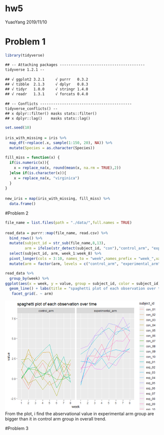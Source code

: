 hw5
================
YuaoYang
2019/11/10

# Problem 1

``` r
library(tidyverse)
```

    ## -- Attaching packages --------------------------------------- tidyverse 1.2.1 --

    ## √ ggplot2 3.2.1     √ purrr   0.3.2
    ## √ tibble  2.1.3     √ dplyr   0.8.3
    ## √ tidyr   1.0.0     √ stringr 1.4.0
    ## √ readr   1.3.1     √ forcats 0.4.0

    ## -- Conflicts ------------------------------------------ tidyverse_conflicts() --
    ## x dplyr::filter() masks stats::filter()
    ## x dplyr::lag()    masks stats::lag()

``` r
set.seed(10)

iris_with_missing = iris %>% 
  map_df(~replace(.x, sample(1:150, 20), NA)) %>%
  mutate(Species = as.character(Species))
```

``` r
fill_miss = function(x) {
  if(is.numeric(x)){
    x = replace_na(x, round(mean(x, na.rm = TRUE),2))
  }else if(is.character(x)){
    x = replace_na(x, "virginica")
  }
}

new_iris = map(iris_with_missing, fill_miss) %>%
  data.frame()
```

\#Problem 2

``` r
file_name = list.files(path = "./data/",full.names = TRUE) 
 
read_data = purrr::map(file_name, read.csv) %>%
  bind_rows() %>%
  mutate(subject_id = str_sub(file_name,8,13),
         arm = ifelse(str_detect(subject_id, "con"),"control_arm", "experimental_arm")) %>%
  select(subject_id, arm, week_1:week_8) %>%
  pivot_longer(cols = 3:10, names_to = "week",names_prefix = "week_",values_to = "value") %>%
  mutate(arm = factor(arm, levels = c("control_arm", "experimental_arm")))
```

``` r
read_data %>%
  group_by(week) %>%
ggplot(aes(x = week, y = value, group = subject_id, color = subject_id))+
  geom_line() + labs(title = "spaghetti plot of each observation over time") +
   facet_grid(. ~ arm)
```

![](hw5_files/figure-gfm/unnamed-chunk-4-1.png)<!-- --> From the plot, i
find the abservational value in experimental arm group are bigger than
it in control arm group in overall trend.

\#Problem 3
